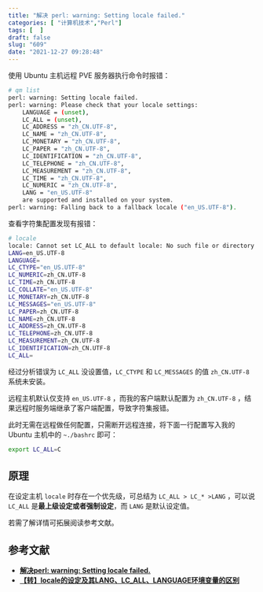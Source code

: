 ```yaml
---
title: "解决 perl: warning: Setting locale failed."
categories: [ "计算机技术","Perl"]
tags: [  ]
draft: false
slug: "609"
date: "2021-12-27 09:28:48"
---
```


使用 Ubuntu 主机远程 PVE 服务器执行命令时报错：

```bash
# qm list
perl: warning: Setting locale failed.
perl: warning: Please check that your locale settings:
	LANGUAGE = (unset),
	LC_ALL = (unset),
	LC_ADDRESS = "zh_CN.UTF-8",
	LC_NAME = "zh_CN.UTF-8",
	LC_MONETARY = "zh_CN.UTF-8",
	LC_PAPER = "zh_CN.UTF-8",
	LC_IDENTIFICATION = "zh_CN.UTF-8",
	LC_TELEPHONE = "zh_CN.UTF-8",
	LC_MEASUREMENT = "zh_CN.UTF-8",
	LC_TIME = "zh_CN.UTF-8",
	LC_NUMERIC = "zh_CN.UTF-8",
	LANG = "en_US.UTF-8"
    are supported and installed on your system.
perl: warning: Falling back to a fallback locale ("en_US.UTF-8").
```

查看字符集配置发现有报错：

```bash
# locale
locale: Cannot set LC_ALL to default locale: No such file or directory
LANG=en_US.UTF-8
LANGUAGE=
LC_CTYPE="en_US.UTF-8"
LC_NUMERIC=zh_CN.UTF-8
LC_TIME=zh_CN.UTF-8
LC_COLLATE="en_US.UTF-8"
LC_MONETARY=zh_CN.UTF-8
LC_MESSAGES="en_US.UTF-8"
LC_PAPER=zh_CN.UTF-8
LC_NAME=zh_CN.UTF-8
LC_ADDRESS=zh_CN.UTF-8
LC_TELEPHONE=zh_CN.UTF-8
LC_MEASUREMENT=zh_CN.UTF-8
LC_IDENTIFICATION=zh_CN.UTF-8
LC_ALL=
```

经过分析错误为  `LC_ALL` 没设置值，`LC_CTYPE` 和 `LC_MESSAGES` 的值 `zh_CN.UTF-8` 系统未安装。

远程主机默认仅支持 `en_US.UTF-8`  ，而我的客户端默认配置为 `zh_CN.UTF-8` ，结果远程时服务端继承了客户端配置，导致字符集报错。

此时无需在远程做任何配置，只需断开远程连接，将下面一行配置写入我的 Ubuntu 主机中的 `~./bashrc` 即可：

```bash
export LC_ALL=C
```

## 原理

在设定主机 `locale` 时存在一个优先级，可总结为 `LC_ALL > LC_* >LANG` ，可以说 `LC_ALL` 是**最上级设定或者强制设定**，而 `LANG` 是默认设定值。

若需了解详情可拓展阅读参考文献。

## 参考文献

- **[解决perl: warning: Setting locale failed.](https://www.cnblogs.com/djiankuo/p/6653180.html)**
- **[【转】locale的设定及其LANG、LC_ALL、LANGUAGE环境变量的区别](https://www.cnblogs.com/alfiewm/articles/2142823.html)**
